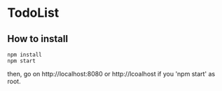 # TodoList

## How to install
```
npm install
npm start
```

then, go on http://localhost:8080
or
http://lcoalhost if you 'npm start' as root.
